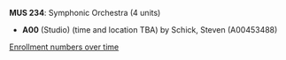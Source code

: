 **MUS 234**: Symphonic Orchestra (4 units)

- **A00** (Studio) (time and location TBA) by Schick, Steven (A00453488)

[Enrollment numbers over time](./MUS234.tsv)

